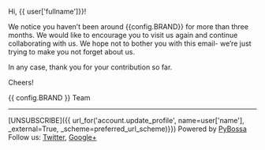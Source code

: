Hi, {{ user['fullname']}}!

We notice you haven’t been around {{config.BRAND}} for more than three months. We would like to encourage you to visit us again and continue collaborating with us. We hope not to bother you with this email- we’re just trying to make you not forget about us.

In any case, thank you for your contribution so far.

Cheers!

{{ config.BRAND }} Team

***
[UNSUBSCRIBE]({{ url_for('account.update_profile', name=user['name'], _external=True, _scheme=preferred_url_scheme)}})
Powered by [PyBossa](http://pybossa.com)
Follow us: [Twitter](http://twitter.com/pybossa), [Google+](https://plus.google.com/115359083217638640334/posts)
